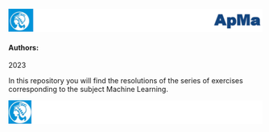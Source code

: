 ![header](doc/LogoHeader.png)
#### Authors:
2023

In this repository you will find the resolutions of the series of exercises corresponding to the subject Machine Learning.

![footer](doc/LogoFooter.png)
